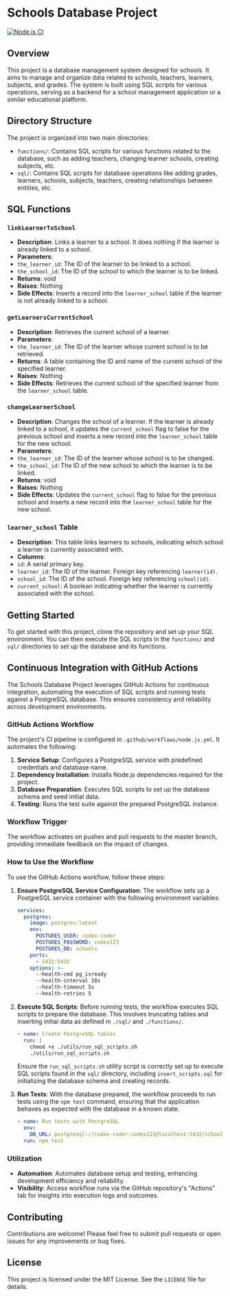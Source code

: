 # Schools Database Project
[![Node.js CI](https://github.com/tommyshado/schools_database/actions/workflows/node.js.yml/badge.svg)](https://github.com/tommyshado/schools_database/actions/workflows/node.js.yml)

## Overview

This project is a database management system designed for schools. It aims to manage and organize data related to schools, teachers, learners, subjects, and grades. The system is built using SQL scripts for various operations, serving as a backend for a school management application or a similar educational platform.

## Directory Structure

The project is organized into two main directories:

- `functions/`: Contains SQL scripts for various functions related to the database, such as adding teachers, changing learner schools, creating subjects, etc.
- `sql/`: Contains SQL scripts for database operations like adding grades, learners, schools, subjects, teachers, creating relationships between entities, etc.

## SQL Functions

### `linkLearnerToSchool`

- **Description**: Links a learner to a school. It does nothing if the learner is already linked to a school.
- **Parameters**:
 - `the_learner_id`: The ID of the learner to be linked to a school.
 - `the_school_id`: The ID of the school to which the learner is to be linked.
- **Returns**: void
- **Raises**: Nothing
- **Side Effects**: Inserts a record into the `learner_school` table if the learner is not already linked to a school.

### `getLearnersCurrentSchool`

- **Description**: Retrieves the current school of a learner.
- **Parameters**:
 - `the_learner_id`: The ID of the learner whose current school is to be retrieved.
- **Returns**: A table containing the ID and name of the current school of the specified learner.
- **Raises**: Nothing
- **Side Effects**: Retrieves the current school of the specified learner from the `learner_school` table.

### `changeLearnerSchool`

- **Description**: Changes the school of a learner. If the learner is already linked to a school, it updates the `current_school` flag to false for the previous school and inserts a new record into the `learner_school` table for the new school.
- **Parameters**:
 - `the_learner_id`: The ID of the learner whose school is to be changed.
 - `the_school_id`: The ID of the new school to which the learner is to be linked.
- **Returns**: void
- **Raises**: Nothing
- **Side Effects**: Updates the `current_school` flag to false for the previous school and inserts a new record into the `learner_school` table for the new school.

### `learner_school` Table

- **Description**: This table links learners to schools, indicating which school a learner is currently associated with.
- **Columns**:
 - `id`: A serial primary key.
 - `learner_id`: The ID of the learner. Foreign key referencing `learner(id)`.
 - `school_id`: The ID of the school. Foreign key referencing `school(id)`.
 - `current_school`: A boolean indicating whether the learner is currently associated with the school.

## Getting Started

To get started with this project, clone the repository and set up your SQL environment. You can then execute the SQL scripts in the `functions/` and `sql/` directories to set up the database and its functions.

## Continuous Integration with GitHub Actions

The Schools Database Project leverages GitHub Actions for continuous integration, automating the execution of SQL scripts and running tests against a PostgreSQL database. This ensures consistency and reliability across development environments.

### GitHub Actions Workflow

The project's CI pipeline is configured in `.github/workflows/node.js.yml`. It automates the following:

1. **Service Setup**: Configures a PostgreSQL service with predefined credentials and database name.
2. **Dependency Installation**: Installs Node.js dependencies required for the project.
3. **Database Preparation**: Executes SQL scripts to set up the database schema and seed initial data.
4. **Testing**: Runs the test suite against the prepared PostgreSQL instance.

### Workflow Trigger

The workflow activates on pushes and pull requests to the master branch, providing immediate feedback on the impact of changes.

### How to Use the Workflow

To use the GitHub Actions workflow, follow these steps:

1. **Ensure PostgreSQL Service Configuration**: The workflow sets up a PostgreSQL service container with the following environment variables:
    ```yaml
    services:
      postgres:
        image: postgres:latest
        env:
          POSTGRES_USER: codex-coder
          POSTGRES_PASSWORD: codex123
          POSTGRES_DB: schools
        ports:
          - 5432:5432
        options: >-
          --health-cmd pg_isready
          --health-interval 10s
          --health-timeout 5s
          --health-retries 5
    ```

2. **Execute SQL Scripts**: Before running tests, the workflow executes SQL scripts to prepare the database. This involves truncating tables and inserting initial data as defined in `./sql/` and `./functions/`.
    ```yaml
    - name: Create PostgreSQL tables
      run: |
        chmod +x ./utils/run_sql_scripts.sh
        ./utils/run_sql_scripts.sh
    ```

    Ensure the `run_sql_scripts.sh` utility script is correctly set up to execute SQL scripts found in the `sql/` directory, including `insert_scripts.sql` for initializing the database schema and creating records.

3. **Run Tests**: With the database prepared, the workflow proceeds to run tests using the `npm test` command, ensuring that the application behaves as expected with the database in a known state.
    ```yaml
    - name: Run tests with PostgreSQL
      env:
        DB_URL: postgresql://codex-coder:codex123@localhost:5432/schools
      run: npm test
    ```

### Utilization

- **Automation**: Automates database setup and testing, enhancing development efficiency and reliability.
- **Visibility**: Access workflow runs via the GitHub repository's "Actions" tab for insights into execution logs and outcomes.

## Contributing

Contributions are welcome! Please feel free to submit pull requests or open issues for any improvements or bug fixes.

## License

This project is licensed under the MIT License. See the `LICENSE` file for details.

